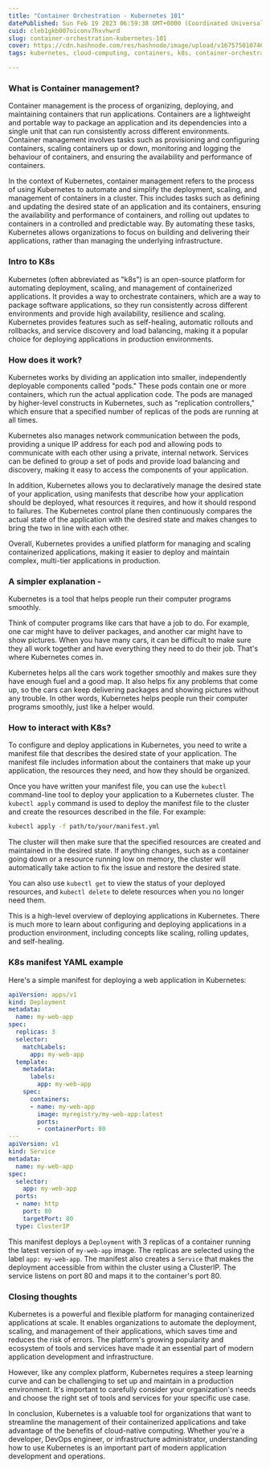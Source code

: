 ```yaml
---
title: "Container Orchestration - Kubernetes 101"
datePublished: Sun Feb 19 2023 06:59:38 GMT+0000 (Coordinated Universal Time)
cuid: cleb1gkb007oiconv7hxvhwrd
slug: container-orchestration-kubernetes-101
cover: https://cdn.hashnode.com/res/hashnode/image/upload/v1675750107469/32be64fb-28f8-4493-a636-e37aab6f7720.png
tags: kubernetes, cloud-computing, containers, k8s, container-orchestration

---
```


### What is Container management?

Container management is the process of organizing, deploying, and maintaining containers that run applications. Containers are a lightweight and portable way to package an application and its dependencies into a single unit that can run consistently across different environments. Container management involves tasks such as provisioning and configuring containers, scaling containers up or down, monitoring and logging the behaviour of containers, and ensuring the availability and performance of containers.

In the context of Kubernetes, container management refers to the process of using Kubernetes to automate and simplify the deployment, scaling, and management of containers in a cluster. This includes tasks such as defining and updating the desired state of an application and its containers, ensuring the availability and performance of containers, and rolling out updates to containers in a controlled and predictable way. By automating these tasks, Kubernetes allows organizations to focus on building and delivering their applications, rather than managing the underlying infrastructure.

### Intro to K8s

Kubernetes (often abbreviated as "k8s") is an open-source platform for automating deployment, scaling, and management of containerized applications. It provides a way to orchestrate containers, which are a way to package software applications, so they run consistently across different environments and provide high availability, resilience and scaling. Kubernetes provides features such as self-healing, automatic rollouts and rollbacks, and service discovery and load balancing, making it a popular choice for deploying applications in production environments.

### How does it work?

Kubernetes works by dividing an application into smaller, independently deployable components called "pods." These pods contain one or more containers, which run the actual application code. The pods are managed by higher-level constructs in Kubernetes, such as "replication controllers," which ensure that a specified number of replicas of the pods are running at all times.

Kubernetes also manages network communication between the pods, providing a unique IP address for each pod and allowing pods to communicate with each other using a private, internal network. Services can be defined to group a set of pods and provide load balancing and discovery, making it easy to access the components of your application.

In addition, Kubernetes allows you to declaratively manage the desired state of your application, using manifests that describe how your application should be deployed, what resources it requires, and how it should respond to failures. The Kubernetes control plane then continuously compares the actual state of the application with the desired state and makes changes to bring the two in line with each other.

Overall, Kubernetes provides a unified platform for managing and scaling containerized applications, making it easier to deploy and maintain complex, multi-tier applications in production.

### A simpler explanation -

Kubernetes is a tool that helps people run their computer programs smoothly.

Think of computer programs like cars that have a job to do. For example, one car might have to deliver packages, and another car might have to show pictures. When you have many cars, it can be difficult to make sure they all work together and have everything they need to do their job. That's where Kubernetes comes in.

Kubernetes helps all the cars work together smoothly and makes sure they have enough fuel and a good map. It also helps fix any problems that come up, so the cars can keep delivering packages and showing pictures without any trouble. In other words, Kubernetes helps people run their computer programs smoothly, just like a helper would.

### How to interact with K8s?

To configure and deploy applications in Kubernetes, you need to write a manifest file that describes the desired state of your application. The manifest file includes information about the containers that make up your application, the resources they need, and how they should be organized.

Once you have written your manifest file, you can use the `kubectl` command-line tool to deploy your application to a Kubernetes cluster. The `kubectl apply` command is used to deploy the manifest file to the cluster and create the resources described in the file. For example:

```bash
kubectl apply -f path/to/your/manifest.yml
```

The cluster will then make sure that the specified resources are created and maintained in the desired state. If anything changes, such as a container going down or a resource running low on memory, the cluster will automatically take action to fix the issue and restore the desired state.

You can also use `kubectl get` to view the status of your deployed resources, and `kubectl delete` to delete resources when you no longer need them.

This is a high-level overview of deploying applications in Kubernetes. There is much more to learn about configuring and deploying applications in a production environment, including concepts like scaling, rolling updates, and self-healing.

### K8s manifest YAML example

Here's a simple manifest for deploying a web application in Kubernetes:

```yaml
apiVersion: apps/v1
kind: Deployment
metadata:
  name: my-web-app
spec:
  replicas: 3
  selector:
    matchLabels:
      app: my-web-app
  template:
    metadata:
      labels:
        app: my-web-app
    spec:
      containers:
      - name: my-web-app
        image: myregistry/my-web-app:latest
        ports:
        - containerPort: 80
---
apiVersion: v1
kind: Service
metadata:
  name: my-web-app
spec:
  selector:
    app: my-web-app
  ports:
  - name: http
    port: 80
    targetPort: 80
  type: ClusterIP
```

This manifest deploys a `Deployment` with 3 replicas of a container running the latest version of `my-web-app` image. The replicas are selected using the label `app: my-web-app`. The manifest also creates a `Service` that makes the deployment accessible from within the cluster using a ClusterIP. The service listens on port 80 and maps it to the container's port 80.

### Closing thoughts

Kubernetes is a powerful and flexible platform for managing containerized applications at scale. It enables organizations to automate the deployment, scaling, and management of their applications, which saves time and reduces the risk of errors. The platform's growing popularity and ecosystem of tools and services have made it an essential part of modern application development and infrastructure.

However, like any complex platform, Kubernetes requires a steep learning curve and can be challenging to set up and maintain in a production environment. It's important to carefully consider your organization's needs and choose the right set of tools and services for your specific use case.

In conclusion, Kubernetes is a valuable tool for organizations that want to streamline the management of their containerized applications and take advantage of the benefits of cloud-native computing. Whether you're a developer, DevOps engineer, or infrastructure administrator, understanding how to use Kubernetes is an important part of modern application development and operations.